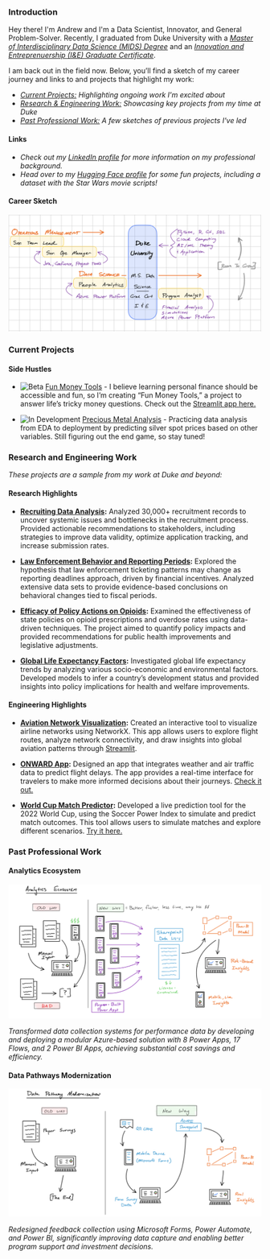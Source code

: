 ### Introduction

Hey there! I'm Andrew and I'm a Data Scientist, Innovator, and General Problem-Solver. Recently, I graduated from Duke University with a 
*[Master of Interdisciplinary Data Science (MIDS) Degree](https://datascience.duke.edu)* and an *[Innovation and Entreprenuership (I&E) Graduate Certificate](https://entrepreneurship.duke.edu)*.

I am back out in the field now. Below, you’ll find a sketch of my career journey and links to  and projects that highlight my work:

- *[Current Projects:](#current-projects) Highlighting ongoing work I'm excited about*
- *[Research & Engineering Work:](#research-and-engineering-work) Showcasing key projects from my time at Duke*
- *[Past Professional Work:](#past-professional-work) A few sketches of previous projects I've led*

#### Links

- *Check out my [LinkedIn profile](https://www.linkedin.com/in/andrew-kroening/) for more information on my professional background.*
- *Head over to my [Hugging Face profile](https://huggingface.co/andrewkroening) for some fun projects, including a dataset with the Star Wars movie scripts!*

#### Career Sketch

![Career Sketch](https://github.com/andrewkroening/andrewkroening/blob/4b3ae863311528d907aa0e10030b3b33d85ab62b/career_sketch.png?raw=true)

### Current Projects

#### Side Hustles

* ![Beta](https://img.shields.io/badge/Beta-orange.svg) [Fun Money Tools](https://github.com/andrewkroening/fun-money-tools) - I believe learning personal finance should be accessible and fun, so I’m creating “Fun Money Tools,” a project to answer life’s tricky money questions. Check out the [Streamlit app here.](https://funmoneytools.streamlit.app)

* ![In Development](https://img.shields.io/badge/In%20Dev-yellow.svg) [Precious Metal Analysis](https://github.com/andrewkroening/precious-metal-price-analysis) - Practicing data analysis from EDA to deployment by predicting silver spot prices based on other variables. Still figuring out the end game, so stay tuned!

### Research and Engineering Work

*These projects are a sample from my work at Duke and beyond:*

#### Research Highlights

* **[Recruiting Data Analysis](https://github.com/andrewkroening/recruiting-analysis):** Analyzed 30,000+ recruitment records to uncover systemic issues and bottlenecks in the recruitment process. Provided actionable recommendations to stakeholders, including strategies to improve data validity, optimize application tracking, and increase submission rates.

* **[Law Enforcement Behavior and Reporting Periods](https://github.com/MIDS-at-Duke/unifying-data-science-2023-project-team7):** Explored the hypothesis that law enforcement ticketing patterns may change as reporting deadlines approach, driven by financial incentives. Analyzed extensive data sets to provide evidence-based conclusions on behavioral changes tied to fiscal periods.

* **[Efficacy of Policy Actions on Opioids](https://github.com/MIDS-at-Duke/pds-2022-pds_orange):** Examined the effectiveness of state policies on opioid prescriptions and overdose rates using data-driven techniques. The project aimed to quantify policy impacts and provided recommendations for public health improvements and legislative adjustments.

* **[Global Life Expectancy Factors](https://github.com/andrewkroening/orange-modeling-project):** Investigated global life expectancy trends by analyzing various socio-economic and environmental factors. Developed models to infer a country’s development status and provided insights into policy implications for health and welfare improvements.

#### Engineering Highlights

* **[Aviation Network Visualization](https://github.com/andrewkroening/airport-network-viz):** Created an interactive tool to visualize airline networks using NetworkX. This app allows users to explore flight routes, analyze network connectivity, and draw insights into global aviation patterns through [Streamlit](https://airport-networks.streamlit.app).

* **[ONWARD App](https://github.com/andrewkroening/ONWARD-Streamlit-App):** Designed an app that integrates weather and air traffic data to predict flight delays. The app provides a real-time interface for travelers to make more informed decisions about their journeys. [Check it out.](https://onward.streamlit.app)

* **[World Cup Match Predictor](https://github.com/andrewkroening/world-cup-match-predict):** Developed a live prediction tool for the 2022 World Cup, using the Soccer Power Index to simulate and predict match outcomes. This tool allows users to simulate matches and explore different scenarios. [Try it here.](https://tons-of-fun.streamlit.app)

### Past Professional Work

#### Analytics Ecosystem

![Ecosystem Sketch](https://github.com/andrewkroening/andrewkroening/blob/6198ec4a0fdc3ba1753f04358b52ee728797b287/ecosystem_sketch.png?raw=true)

*Transformed data collection systems for performance data by developing and deploying a modular Azure-based solution with 8 Power Apps, 17 Flows, and 2 Power BI Apps, achieving substantial cost savings and efficiency.*

#### Data Pathways Modernization

![Pathway Sketch](https://github.com/andrewkroening/andrewkroening/blob/6198ec4a0fdc3ba1753f04358b52ee728797b287/pathway_sketch.png?raw=true)

*Redesigned feedback collection using Microsoft Forms, Power Automate, and Power BI, significantly improving data capture and enabling better program support and investment decisions.*
